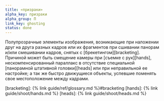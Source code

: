 ```yaml
---
title: «призраки»
alpha_key: призраки
alpha_group: П
link_key: ghosting
status: done
---
```

Полупрозрачные элементы изображения, возникающие при на­ло­же­нии друг на дру­га разных кадров или их фрагментов
при сши­ва­нии панорам и/или смешивании кадров, снятых с [бре­ке­тин­гом][bracketing]. Причиной может быть смещение
камеры при [съем­ке с рук][hands], нескомпенсированный параллакс в от­сут­с­т­вие специальной [панорамной штативной головки][heads]
или при не­пра­виль­ной ее настройке; а так же быстро движущиеся объекты, успевшие поменять свое местоположение
меж­ду кадрами.

[bracketing]: {% link guide/ref/glossary.md %}#bracketing
[hands]: {% link guide/shoot/hands.md %}
[heads]: {% link guide/shoot/heads.md %}
